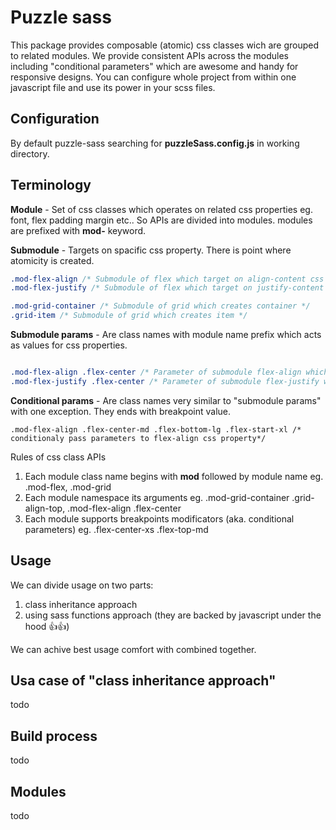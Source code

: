 # Puzzle sass
This package provides composable (atomic) css classes wich are grouped to related modules.
We provide consistent APIs across the modules including "conditional parameters" which are awesome and handy for responsive designs.
You can configure whole project from within one javascript file and use its power in your scss files.

## Configuration
By default puzzle-sass searching for **puzzleSass.config.js** in working directory.


## Terminology
**Module** - Set of css classes which operates on related css properties eg. font, flex padding margin etc..
So APIs are divided into modules.
modules are prefixed with **mod-** keyword.


**Submodule** - Targets on spacific css property. There is point where atomicity is created.
```css
.mod-flex-align /* Submodule of flex which target on align-content css property */
.mod-flex-justify /* Submodule of flex which target on justify-content css property */

.mod-grid-container /* Submodule of grid which creates container */
.grid-item /* Submodule of grid which creates item */
```

**Submodule params** - Are class names with module name prefix which acts as values for css properties.

```css

.mod-flex-align .flex-center /* Parameter of submodule flex-align which tells where to align items */
.mod-flex-justify .flex-center /* Parameter of submodule flex-justify which tells where to justify content */
```

**Conditional params** - Are class names very similar to "submodule params" with one exception.
They ends with breakpoint value.
```
.mod-flex-align .flex-center-md .flex-bottom-lg .flex-start-xl /* conditionaly pass parameters to flex-align css property*/
```

Rules of css class APIs
1) Each module class name begins with **mod** followed by module name eg. .mod-flex, .mod-grid
2) Each module namespace its arguments eg. .mod-grid-container .grid-align-top, .mod-flex-align .flex-center
3) Each module supports breakpoints modificators (aka. conditional parameters) eg. .flex-center-xs .flex-top-md

## Usage
We can divide usage on two parts:
1) class inheritance approach
2) using sass functions approach (they are backed by javascript under the hood 👍👍)

We can achive best usage comfort with combined together.

## Usa case of "class inheritance approach"
todo

## Build process
todo

## Modules
todo